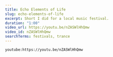 ```yaml
---
title: Echo Elements of Life
slug: echo-elements-of-life
excerpt: Short I did for a local music festival.
duration: "1:00"
video_url: https://youtu.be/nZASWlHhQmw
video_id: nZASWlHhQmw
searchTerms: festivals, trance
---
```

`youtube:https://youtu.be/nZASWlHhQmw`